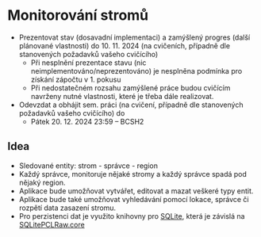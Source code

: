 # Monitorování stromů
* Prezentovat stav (dosavadní implementaci) a zamýšlený progres (další plánované vlastnosti) do 10. 11. 2024 (na cvičeních, případně dle stanovených požadavků vašeho cvičícího)
  * Při nesplnění prezentace stavu (nic neimplementováno/neprezentováno) je nesplněna podmínka pro získání zápočtu v 1. pokusu
  * Při nedostatečném rozsahu zamýšlené práce budou cvičícím navrženy nutné vlastnosti, které je třeba dále realizovat.
* Odevzdat a obhájit sem. práci (na cvičení, případně dle stanovených požadavků vašeho cvičícího) do 
  * Pátek 20. 12. 2024 23:59 – BCSH2

## Idea
* Sledované entity: strom - správce - region
* Každý správce, monitoruje nějaké stromy a každý správce spadá pod nějaký region.
* Aplikace bude umožňovat vytvářet, editovat a mazat veškeré typy entit.
* Aplikace bude také umožňovat vyhledávání pomocí lokace, správce či rozpětí data zasazení stromu.
* Pro perzistenci dat je využito knihovny pro [SQLite](https://www.nuget.org/packages/Microsoft.Data.Sqlite.Core/), která je závislá na [SQLitePCLRaw.core](https://www.nuget.org/packages/SQLitePCLRaw.core)
